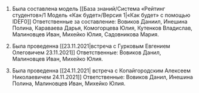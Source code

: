 1. Была составлена модель [[База знаний/Система «Рейтинг студентов»/1 Модель «Как будет»/Версия 1|«Как будет» с помощью IDEF0]]
	Ответственные за составление: Вовиков Даниил, Инешина Полина, Караваева Дарья, Комогорцева Юлия, Кутенков Владислав, Малиновцев Иван, Михейко Юлия, Садовникова Мария.
	
2. Была проведенна [[23.11.2021|встреча с Гурковым Евгением Олеговичем 23.11.2021]]
	Ответственные: Вовиков Данил, Малиновцев Иван, Михейко Юлия.
	
3. Была проведенна [[24.11.2021| встреча с Копайгородским Алексеем Николаевичем 24.11.2021]]
	Ответственные: Вовиков Данил, Инешина Полина, Малиновцев Иван, Михейко Юлия.

